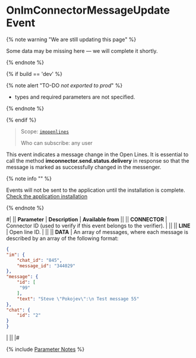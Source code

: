# OnImConnectorMessageUpdate Event

{% note warning "We are still updating this page" %}

Some data may be missing here — we will complete it shortly.

{% endnote %}

{% if build == 'dev' %}

{% note alert "TO-DO _not exported to prod_" %}

- types and required parameters are not specified.

{% endnote %}

{% endif %}

> Scope: [`imopenlines`](../../../scopes/permissions.md)
>
> Who can subscribe: any user

This event indicates a message change in the Open Lines. It is essential to call the method **imconnector.send.status.delivery** in response so that the message is marked as successfully changed in the messenger.

{% note info "" %}

Events will not be sent to the application until the installation is complete. [Check the application installation](../../../../settings/app-installation/installation-finish.md)

{% endnote %}

#|
|| **Parameter** | **Description** | **Available from** ||
|| **CONNECTOR** | Connector ID (used to verify if this event belongs to the verifier). | ||
|| **LINE** | Open line ID. | ||
|| **DATA** | An array of messages, where each message is described by an array of the following format:


```json
{
"im": {
    "chat_id": "845",
    "message_id": "344029"
},
"message": {
    "id": [
     "99"
    ],
    "text": "Steve \"Pokojev\":\n Test message 55"
},
"chat": {
    "id": "2"
}
}
```
| ||
|#

{% include [Parameter Notes](../../../../_includes/required.md) %}